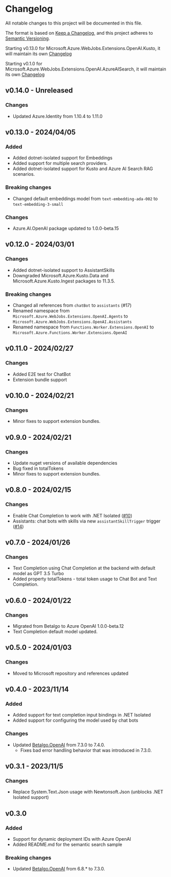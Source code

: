 # Changelog

All notable changes to this project will be documented in this file.

The format is based on [Keep a Changelog](https://keepachangelog.com/en/1.0.0/),
and this project adheres to [Semantic Versioning](https://semver.org/spec/v2.0.0.html).

Starting v0.13.0 for Microsoft.Azure.WebJobs.Extensions.OpenAI.Kusto, it will maintain its own [Changelog](./src/WebJobs.Extensions.OpenAI.Kusto/CHANGELOG.md)

Starting v0.1.0 for Microsoft.Azure.WebJobs.Extensions.OpenAI.AzureAISearch, it will maintain its own [Changelog](./src/WebJobs.Extensions.OpenAI)

## v0.14.0 - Unreleased
### Changes
- Updated Azure.Identity from 1.10.4 to 1.11.0
  
## v0.13.0 - 2024/04/05

### Added

- Added dotnet-isolated support for Embeddings
- Added support for multiple search providers.
- Added dotnet-isolated support for Kusto and Azure AI Search RAG scenarios.

### Breaking changes

- Changed default embeddings model from `text-embedding-ada-002` to `text-embedding-3-small`

### Changes

- Azure.AI.OpenAI package updated to 1.0.0-beta.15

## v0.12.0 - 2024/03/01

### Changes

- Added dotnet-isolated support to AssistantSkills
- Downgraded Microsoft.Azure.Kusto.Data and Microsoft.Azure.Kusto.Ingest packages to 11.3.5.

### Breaking changes

- Changed all references from `chatBot` to `assistants` (#17)
- Renamed namespace from `Microsoft.Azure.WebJobs.Extensions.OpenAI.Agents` to `Microsoft.Azure.WebJobs.Extensions.OpenAI.Assistants`
- Renamed namespace from `Functions.Worker.Extensions.OpenAI` to `Microsoft.Azure.Functions.Worker.Extensions.OpenAI`

## v0.11.0 - 2024/02/27

### Changes

- Added E2E test for ChatBot
- Extension bundle support

## v0.10.0 - 2024/02/21

### Changes

- Minor fixes to support extension bundles.

## v0.9.0 - 2024/02/21

### Changes

- Update nuget versions of available dependencies
- Bug fixed in totalTokens
- Minor fixes to support extension bundles.

## v0.8.0 - 2024/02/15

### Changes

- Enable Chat Completion to work with .NET Isolated ([#10](https://github.com/Azure/azure-functions-openai-extension/pull/10))
- Assistants: chat bots with skills via new `assistantSkillTrigger` trigger ([#14](https://github.com/Azure/azure-functions-openai-extension/pull/14))

## v0.7.0 - 2024/01/26

### Changes

- Text Completion using Chat Completion at the backend with default model as GPT 3.5 Turbo
- Added property totalTokens - total token usage to Chat Bot and Text Completion.

## v0.6.0 - 2024/01/22

### Changes

- Migrated from Betalgo to Azure OpenAI 1.0.0-beta.12
- Text Completion default model updated.

## v0.5.0 - 2024/01/03

### Changes

- Moved to Microsoft repository and references updated

## v0.4.0 - 2023/11/14

### Added

- Added support for text completion input bindings in .NET Isolated
- Added support for configuring the model used by chat bots

### Changes

- Updated [Betalgo.OpenAI](https://www.nuget.org/packages/Betalgo.OpenAI) from 7.3.0 to 7.4.0.
  - Fixes bad error handling behavior that was introduced in 7.3.0.

## v0.3.1 - 2023/11/5

### Changes

- Replace System.Text.Json usage with Newtonsoft.Json (unblocks .NET Isolated support)

## v0.3.0

### Added

- Support for dynamic deployment IDs with Azure OpenAI
- Added README.md for the semantic search sample

### Breaking changes

- Updated [Betalgo.OpenAI](https://www.nuget.org/packages/Betalgo.OpenAI) from 6.8.* to 7.3.0.
